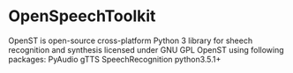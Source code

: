 # OpenSpeechToolkit
OpenST is open-source cross-platform Python 3 library for sheech recognition and synthesis licensed under GNU GPL
OpenST using following packages:
    PyAudio
    gTTS
    SpeechRecognition
    python3.5.1+
